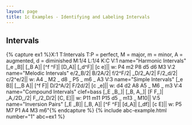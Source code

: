 ```yaml
---
layout: page
title: 1c Examples - Identifying and Labeling Intervals
---
```


## Intervals

{% capture ex1 %}X:1
T:Intervals
T:P = perfect, M = major, m = minor, A = augmented, d = diminished
M:1/4
L:1/4
K:C
V:1 name="Harmonic Intervals"
[_e _B]| [_B A]| [^f ^F]| [D_A]| [_d^F]| [c e]||
w: P4 m2 P8 d5 d6 M3
V:2 name="Melodic Intervals"
e/2_B/2| B/2A/2| f/2^F/2| _D/2_A/2| F/2_d/2| c/2^e/2||
w: A4 _ M2 _ d8 _ P5 _ m6 _ A3
V:3 name="Simple Intervals"
[_e B]| [__B A]| [^f F]| D/2^A/2| F/2d/2| [c _e]||
w: d4 d2 A8 A5 _ M6 _ m3
V:4 name="Compound Intervals" clef=bass
[_E _B,,]| [_B, A,,]| [F F,,]| _A,/2D,,/2| F,,/2_D/2| [C, E]||
w: P11 m11 P15 d5 _ m13 _ M10||
V:5 name="Inversion Pairs"
[_E _B]| [_B, A]| [^F ^F]| [d_A]| [_df]| [c E]||
w: P5 M7 P1 A4 M3 m6"{% endcapture %}
{% include abc-example.html number="1" abc=ex1 %}